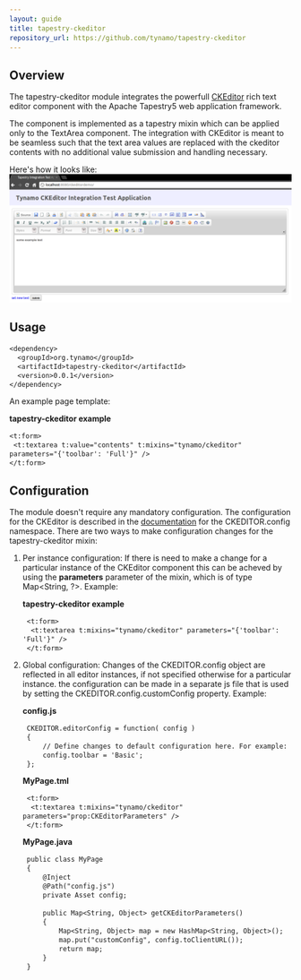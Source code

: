 ```yaml
---
layout: guide
title: tapestry-ckeditor
repository_url: https://github.com/tynamo/tapestry-ckeditor
---
```

## Overview

The tapestry-ckeditor module integrates the powerfull [CKEditor](http://ckeditor.com/) rich text editor component with the Apache Tapestry5 web application framework.

The component is implemented as a tapestry mixin which can be applied only to the TextArea component. The integration with CKEditor is meant to be seamless such that the text area values are replaced with the ckeditor contents with no additional value submission and handling necessary.

Here's how it looks like:
![ckeditor screenshot](/assets/media/tapestry-ckeditor.png)

## Usage

	<dependency>
	  <groupId>org.tynamo</groupId>
	  <artifactId>tapestry-ckeditor</artifactId>
	  <version>0.0.1</version>
	</dependency>

An example page template:

**tapestry-ckeditor example**

	<t:form>
	 <t:textarea t:value="contents" t:mixins="tynamo/ckeditor" parameters="{'toolbar': 'Full'}" />
	</t:form>

## Configuration

The module doesn't require any mandatory configuration. The configuration for the CKEditor is described in the [documentation](http://docs.cksource.com/ckeditor_api/symbols/CKEDITOR.config.html) for the CKEDITOR.config namespace. There are two ways to make configuration changes for the tapestry-ckeditor mixin:

1. Per instance configuration: If there is need to make a change for a particular instance of the CKEditor component this can be acheved by using the **parameters** parameter of the mixin, which is of type Map<String, ?>. Example:

	**tapestry-ckeditor example**
	
		<t:form>
		 <t:textarea t:mixins="tynamo/ckeditor" parameters="{'toolbar': 'Full'}" />
		</t:form>

2. Global configuration: Changes of the CKEDITOR.config object  are reflected in all editor instances, if not specified otherwise for a particular instance. the configuration can be made in a separate js file that is used by setting the CKEDITOR.config.customConfig property. Example: 

	**config.js**
	
		CKEDITOR.editorConfig = function( config )
		{
			// Define changes to default configuration here. For example:
			config.toolbar = 'Basic';
		};
	
	**MyPage.tml**
	
		<t:form>
		 <t:textarea t:mixins="tynamo/ckeditor" parameters="prop:CKEditorParameters" />
		</t:form>
	
	**MyPage.java**
	
		public class MyPage
		{
			@Inject
			@Path("config.js")
			private Asset config;
		
			public Map<String, Object> getCKEditorParameters()
			{
				Map<String, Object> map = new HashMap<String, Object>();
				map.put("customConfig", config.toClientURL());
				return map;
			}
		}


